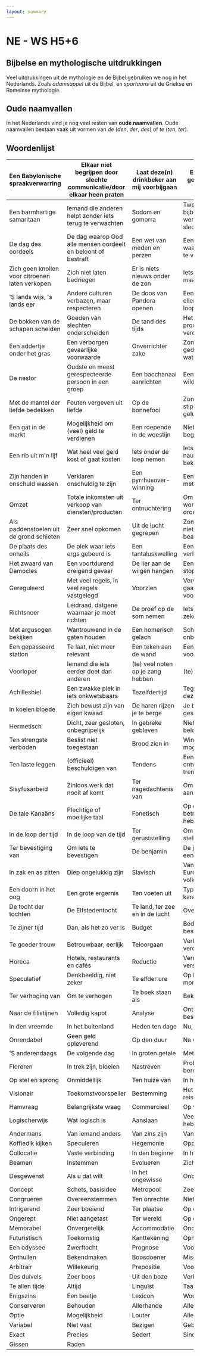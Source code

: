 ```yaml
---
layout: summary
---
```


# NE - WS H5+6

## Bijbelse en mythologische uitdrukkingen

Veel uitdrukkingen uit de mythologie en de Bijbel gebruiken we nog in het Nederlands. Zoals *adamsappel* uit de Bijbel, en *spartaans* uit de Griekse en Romeinse mythologie.

## Oude naamvallen

In het Nederlands vind je nog veel resten van **oude naamvallen**. Oude naamvallen bestaan vaak uit vormen van *de* (*den*, *der*, *des*) of *te* (*ten*, *ter*).

## Woordenlijst

| Een Babylonische spraakverwarring | Elkaar niet begrijpen door slechte communicatie/door elkaar heen praten | Laat deze(n) drinkbeker aan mij voorbijgaan | Een onprettige gebeurtenis niet ondergaan |
|----|----|----|----|
| Een barmhartige samaritaan | Iemand die anderen helpt zonder iets terug te verwachten | Sodom en gomorra | Twee steden uit de bijbel die gestraft werden voor hun slechtheid |
| De dag des oordeels | De dag waarop God alle mensen oordeelt en beloont of bestraft | Een wet van meden en perzen | Een wet of regel waaraan niets valt te veranderen |
| Zich geen knollen voor citroenen laten verkopen | Zich niet laten bedriegen | Er is niets nieuws onder de zon | Iets lijkt nieuw, maar dat is het niet |
| 'S lands wijs, 's lands eer | Andere culturen verbazen, maar respecteren | De doos van Pandora openen | Een bron van ellende de vrije loop laten |
| De bokken van de schapen scheiden | Goeden van slechten onderscheiden | De tand des tijds | Het natuurlijke proces van veroudering/slijtage |
| Een addertje onder het gras | Een verborgen gevaarlijke voorwaarde | Onverrichter zake | Zonder datgene gedaan te hebben wat men wilde |
| De nestor | Oudste en meest gerespecteerde persoon in een groep | Een bacchanaal aanrichten | Een uitbundig en wild feest vieren |
| Met de mantel der liefde bedekken | Fouten vergeven uit liefde | Op de bonnefooi | Zonder alles uit te stippelen, op goed geluk |
| Een gat in de markt | Mogelijkheid om (veel) geld te verdienen | Een roepende in de woestijn | Niet gehoord of begrepen worden |
| Een rib uit m'n lijf | Wat heel veel geld kost of gaat kosten | Iets onder de loep nemen | Iets kritisch, nauwkeurig bekijken |
| Zijn handen in onschuld wassen | Verklaren onschuldig te zijn | Een pyrrhusover- winning | Een overwinning met grote verliezen |
| Omzet | Totale inkomsten uit verkoop van diensten/producten | Ter ontnuchtering | Om nuchter te worden (bij dronkenschap) |
| Als paddenstoelen uit de grond schieten | Zeer snel opkomen | Uit de lucht gegrepen | Zomaar gezegd, niet beargumenteerd |
| De plaats des onheils | De plek waar iets ergs gebeurd is | Een tantaluskwelling | Een onbereikbaar verlangen of doel |
| Het zwaard van Damocles | Een voortdurend dreigend gevaar | De lier aan de wilgen hangen | Een activiteit stopzetten |
| Gereguleerd | Met veel regels, in veel regels vastgelegd | Voorzien | Verwachten dat er gaat gebeuren, voorspellen |
| Richtsnoer | Leidraad, datgene waarnaar je moet richten | De proef op de som nemen | Iets testen om zeker te zijn |
| Met argusogen bekijken | Wantrouwend in de gaten houden | Een homerisch gelach | Schaterend, onbedaarlijk gelach |
| Een gepasseerd station | Te laat, niet meer relevant | Een teken aan de wand | Een onheilspellend voorteken |
| Voorloper | Iemand die iets eerder doet dan anderen | (te) veel noten op je zang hebben | (te) veel eisen |
| Achilleshiel | Een zwakke plek in iets onkwetsbaars | Tezelfdertijd | Tegelijkertijd, in dezelfde periode |
| In koelen bloede | Zich bewust zijn van eigen kwaad | De haren rijzen je te berge | Je bent erg geschokt |
| Hermetisch | Dicht, zeer gesloten, onbegrijpelijk | In gebreke gebleven | Niet gedaan wat beloofd is |
| Ten strengste verboden | Beslist niet toegestaan | Brood zien in | Winstgevende mogelijkheden zien |
| Ten laste leggen | (officieel) beschuldigen van | Tendens | Een opvallende ontwikkeling of trend |
| Sisyfusarbeid | Zinloos werk dat nooit af komt | Ter nagedachtenis van | Om terug te denken aan |
| De tale Kanaäns | Plechtige of moeilijke taal | Fonetisch | Op de klanken betrekking hebbend |
| In de loop der tijd | In de loop van de tijd | Ter geruststelling | Om je gerust te stellen |
| Ter bevestiging van | Om iets te bevestigen | De benjamin | De jongste zoon uit een gezin |
| In zak en as zitten | Diep ongelukkig zijn | Slavisch | Van de Oost-Europese volksstam |
| Een doorn in het oog | Een grote ergernis | Ten voeten uit | Typisch, karakteristiek |
| De tocht der tochten | De Elfstedentocht | Te land, ter zee en in de lucht | Overal |
| Te zijner tijd | Dan, als het zo ver is | Budget | Bedrag dat je te besteden hebt |
| Te goeder trouw | Betrouwbaar, eerlijk | Teloorgaan | Verloren gaan, verdwijnen |
| Horeca | Hotels, restaurants en cafés | Reductie | Vermindering, versimpeling |
| Speculatief | Denkbeeldig, niet zeker | Te elfder ure | Op het laatste moment |
| Ter verhoging van | Om te verhogen | Te boek staan als | Bekend staan als |
| Naar de filistijnen | Volledig kapot | Analyse | Ontleding in bestanddelen |
| In den vreemde | In het buitenland | Heden ten dage | Nu, tegenwoordig |
| Onrendabel | Geen geld opleverend | Op den duur | Na verloop van tijd |
| 'S anderendaags | De volgende dag | In groten getale | Met zeer velen |
| Floreren | In trek zijn, bloeien | Nastreven | Proberen te bereiken |
| Op stel en sprong | Onmiddellijk | Ten huize van | In het huis van |
| Visionair | Toekomstvoorspeller | Bestemming | Het einde van een reis |
| Hamvraag | Belangrijkste vraag | Commercieel | Op winst gericht |
| Logischerwijs | Wat logisch is | Aanslaan | Veel succes hebben |
| Andermans | Van iemand anders | Van zins zijn | Van plan zijn |
| Koffiedik kijken | Speculeren | Hegemonie | Opperheerschappij |
| Collocatie | Vaste verbinding | In den beginne | In het begin |
| Beamen | Instemmen | Evolueren | Zich ontwikkelen |
| Desgewenst | Als u dat wilt | In het ongewisse | Onbekend |
| Concept | Schets, basisidee | Metropool | Zeer grote stad |
| Congrueren | Overeenstemmen | Ten onrechte | Niet terecht |
| Intrigerend | Zeer boeiend | Ter plaatse | Op de plaats |
| Ongerept | Niet aangetast | Ter wereld | Op de wereld |
| Memorabel | Onvergetelijk | Accommodatie | Onderkomen |
| Futuristisch | Toekomstig | Kanttekening | Opmerking |
| Een odyssee | Zwerftocht | Prognose | Voorspelling |
| Onthullen | Bekendmaken | Boosdoener | Misdadiger |
| Arbitrair | Willekeurig | Prepositie | Voorzetsel |
| Des duivels | Zeer boos | Uit den boze | Verboden |
| Te allen tijde | Altijd | Linguïst | Taalkundige |
| Enigszins | Een beetje | Lexicon | Woordenschat |
| Conserveren | Behouden | Allerhande | Allerlei |
| Optie | Mogelijkheid | Louter | Alleen maar |
| Variabel | Niet vast | Bezigen | Gebruiken |
| Exact | Precies | Sedert | Sinds |
| Gissen | Raden |  |  |
